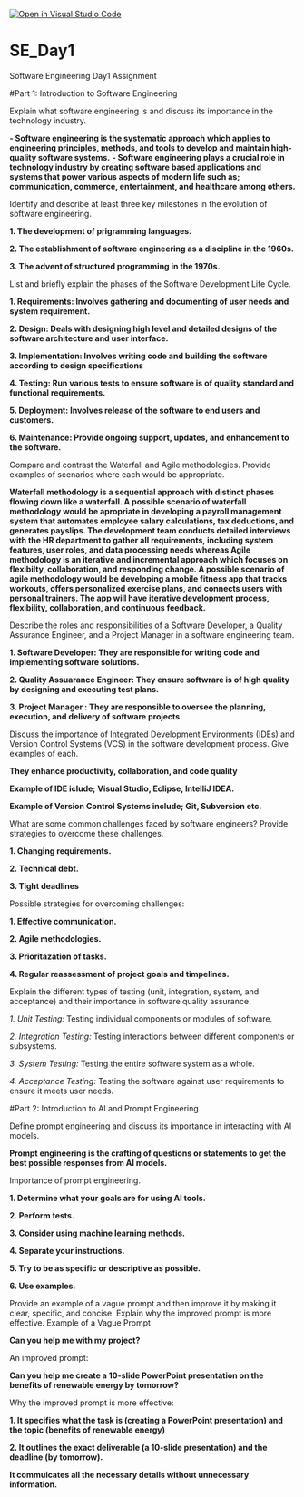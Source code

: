 [![Open in Visual Studio Code](https://classroom.github.com/assets/open-in-vscode-2e0aaae1b6195c2367325f4f02e2d04e9abb55f0b24a779b69b11b9e10269abc.svg)](https://classroom.github.com/online_ide?assignment_repo_id=15569192&assignment_repo_type=AssignmentRepo)
# SE_Day1
Software Engineering Day1 Assignment

#Part 1: Introduction to Software Engineering

Explain what software engineering is and discuss its importance in the technology industry.


**- Software engineering is the systematic approach which applies to engineering principles, methods, and tools to develop and maintain high-quality software systems.**
**- Software engineering plays a crucial role in technology industry by creating software based applications and systems that power various aspects of modern life such as; communication, commerce, entertainment, and healthcare among others.**


Identify and describe at least three key milestones in the evolution of software engineering.


**1. The development of prigramming languages.**

**2. The establishment of software engineering as a discipline in the 1960s.**

**3. The advent of structured programming in the 1970s.**


List and briefly explain the phases of the Software Development Life Cycle.


**1. Requirements: Involves gathering and documenting of user needs and system requirement.**

**2. Design: Deals with designing high level and detailed designs of the software architecture and user interface.**

**3. Implementation: Involves writing code and building the software according to design specifications**

**4. Testing: Run various tests to ensure software is of quality standard and functional requirements.**

**5. Deployment: Involves release of the software to end users and customers.**

**6. Maintenance: Provide ongoing support, updates, and enhancement to the software.**


Compare and contrast the Waterfall and Agile methodologies. Provide examples of scenarios where each would be appropriate.


**Waterfall methodology is a sequential approach with distinct phases flowing down like a waterfall. A possible scenario of waterfall methodology would be apropriate in developing a payroll management system that automates employee salary calculations, tax deductions, and generates payslips. The development team conducts detailed interviews with the HR department to gather all requirements, including system features, user roles, and data processing needs whereas Agile methodology is an iterative and incremental approach which focuses on flexibilty, collaboration, and responding change. A possible scenario of agile methodology would be developing a mobile fitness app that tracks workouts, offers personalized exercise plans, and connects users with personal trainers. The app will have iterative development process, flexibility, collaboration, and continuous feedback.**


Describe the roles and responsibilities of a Software Developer, a Quality Assurance Engineer, and a Project Manager in a software engineering team.


**1. Software Developer: They are responsible for writing code and implementing software solutions.**

**2. Quality Assuarance Engineer: They ensure softwrare is of high quality by designing and executing test plans.**

**3. Project Manager : They are responsible to oversee the planning, execution, and delivery of software projects.**


Discuss the importance of Integrated Development Environments (IDEs) and Version Control Systems (VCS) in the software development process. Give examples of each.


**They enhance productivity, collaboration, and code quality**

**Example of IDE iclude; Visual Studio, Eclipse, IntelliJ IDEA.**

**Example of Version Control Systems include; Git, Subversion etc.**


What are some common challenges faced by software engineers? Provide strategies to overcome these challenges.


**1. Changing requirements.**

**2. Technical debt.**

**3. Tight deadlines**


Possible strategies for overcoming challenges: 


**1. Effective communication.**

**2. Agile methodologies.**

**3. Prioritazation of tasks.**

**4. Regular reassessment of project goals and timpelines.**


Explain the different types of testing (unit, integration, system, and acceptance) and their importance in software quality assurance.


*1. Unit Testing:* Testing individual components or modules of software.

*2. Integration Testing:* Testing interactions between different components or subsystems.

*3. System Testing:* Testing the entire software system as a whole.

*4. Acceptance Testing:* Testing the software against user requirements to ensure it meets user needs.


#Part 2: Introduction to AI and Prompt Engineering

Define prompt engineering and discuss its importance in interacting with AI models.


**Prompt engineering is the crafting of questions or statements to get the best possible responses from AI models.**


Importance of prompt engineering.


**1. Determine what your goals are for using AI tools.**

**2. Perform tests.**

**3. Consider using machine learning methods.**

**4. Separate your instructions.**

**5. Try to be as specific or descriptive as possible.**

**6. Use examples.**


Provide an example of a vague prompt and then improve it by making it clear, specific, and concise. Explain why the improved prompt is more effective.
Example of a Vague Prompt


**Can you help me with my project?**

An improved prompt:

**Can you help me create a 10-slide PowerPoint presentation on the benefits of renewable energy by tomorrow?**

Why the improved prompt is more effective:

**1. It specifies what the task is (creating a PowerPoint presentation) and the topic (benefits of renewable energy)**

**2. It outlines the exact deliverable (a 10-slide presentation) and the deadline (by tomorrow).**

**It commuicates all the necessary details without unnecessary information.**

